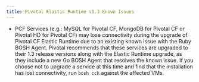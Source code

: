 ```yaml
---
title: Pivotal Elastic Runtime v1.3 Known Issues
---
```


* PCF Services (e.g.: MySQL for Pivotal CF, MongoDB for Pivotal CF or Pivotal HD for Pivotal CF) may lose connectivity during the upgrade of Pivotal CF Elastic Runtime due to an existing known issue with the Ruby BOSH Agent. Pivotal recommends that these services are upgraded to their 1.3 release versions along with the Elastic Runtime upgrade, as they include a new Go BOSH Agent that resolves the known issue. If you choose not to upgrade a service at this time and find that the installation has lost connectivity, run ``bosh cck`` against the affected VMs.
